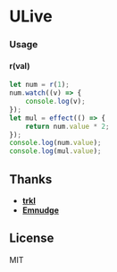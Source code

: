 # ULive

### Usage

#### r(val)

```js
let num = r(1);
num.watch((v) => {
	console.log(v);
});
let mul = effect(() => {
	return num.value * 2;
});
console.log(num.value);
console.log(mul.value);
```

## Thanks

-   **[trkl](https://github.com/jbreckmckye/trkl)**
-   **[Emnudge](https://github.com/EmNudge)**

## License

MIT
